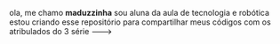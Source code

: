 ola, me chamo **maduzzinha** sou aluna da aula de tecnologia e robótica estou
criando esse repositório para compartilhar meus códigos com os atribulados do 3 série 
--->
